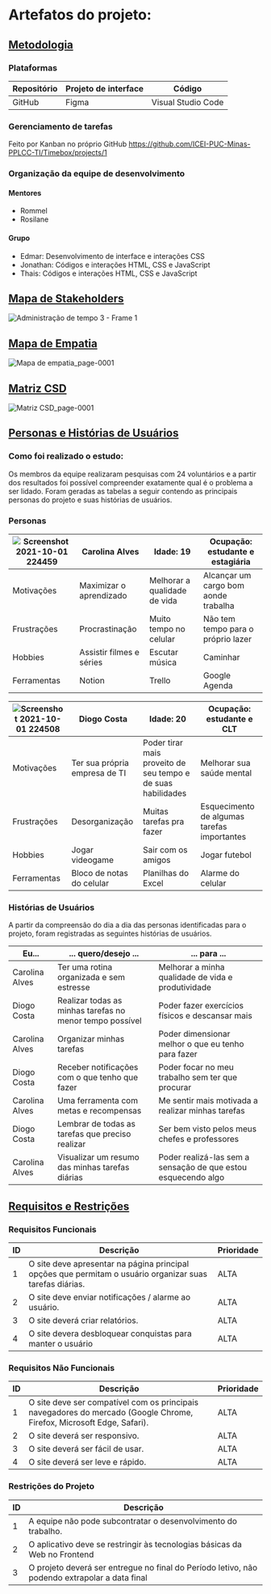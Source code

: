 # Artefatos do projeto:
## [Metodologia](https://github.com/ICEI-PUC-Minas-PPLCC-TI/Timebox/blob/3a7983145b268448608b4b1557c3d26a2c05963e/Artefatos/Metodologia.md)
### Plataformas

Repositório | Projeto de interface | Código
---|---|---|
GitHub | Figma| Visual Studio Code

### Gerenciamento de tarefas
Feito por Kanban no próprio GitHub
https://github.com/ICEI-PUC-Minas-PPLCC-TI/Timebox/projects/1

### Organização da equipe de desenvolvimento

#### Mentores
- Rommel
- Rosilane
#### Grupo
- Edmar: Desenvolvimento de interface e interações CSS
- Jonathan: Códigos e interações HTML, CSS e JavaScript
- Thais: Códigos e interações HTML, CSS e JavaScript

## [Mapa de Stakeholders](https://github.com/ICEI-PUC-Minas-PPLCC-TI/Timebox/blob/3a7983145b268448608b4b1557c3d26a2c05963e/Artefatos/Mapa%20de%20Stakeholders.pdf)
![Administração de tempo 3 - Frame 1](https://user-images.githubusercontent.com/89612369/145881432-111e5873-86a7-4eed-9e15-430ea886d312.jpg)

## [Mapa de Empatia](https://github.com/ICEI-PUC-Minas-PPLCC-TI/Timebox/blob/87a1283957e5f9a2be027d15e8be07ab5de42291/Artefatos/Mapa%20de%20empatia.pdf)
![Mapa de empatia_page-0001](https://user-images.githubusercontent.com/89612369/145881688-aac91c7f-4402-4b56-94ae-1d3760a7454d.jpg)

## [Matriz CSD](https://github.com/ICEI-PUC-Minas-PPLCC-TI/Timebox/blob/aa7e025e9fd641b4868aee3ff0c65a4849b8290a/Artefatos/Matriz%20CSD.pdf)
![Matriz CSD_page-0001](https://user-images.githubusercontent.com/89612369/145881782-ec8d4738-6622-4c0e-a220-83133be2b654.jpg)

## [Personas e Histórias de Usuários](https://github.com/ICEI-PUC-Minas-PPLCC-TI/Timebox/blob/aa7e025e9fd641b4868aee3ff0c65a4849b8290a/Artefatos/Personas%20e%20Hist%C3%B3rias%20de%20Usu%C3%A1rios.md)
### Como foi realizado o estudo:
Os membros da equipe realizaram pesquisas com 24 voluntários e a partir dos
resultados foi possível compreender exatamente qual é o problema a ser lidado. Foram
geradas as tabelas a seguir contendo as principais personas do projeto e suas histórias de usuários.

### Personas
![Screenshot 2021-10-01 224459](https://user-images.githubusercontent.com/57562448/135700024-4d77e219-d80d-4282-9553-b6bf1f32b8b8.png) | Carolina Alves | Idade: 19 |Ocupação: estudante e estagiária |
--- | --- | --- | ---|
Motivações | Maximizar o aprendizado | Melhorar a qualidade de vida | Alcançar um cargo bom aonde trabalha |
Frustrações | Procrastinação | Muito tempo no celular | Não tem tempo para o próprio lazer |
Hobbies | Assistir filmes e séries | Escutar música | Caminhar |
Ferramentas | Notion | Trello | Google Agenda | MIRO

![Screenshot 2021-10-01 224508](https://user-images.githubusercontent.com/57562448/135700160-3ced0552-46d7-47a3-b073-d3b20f366785.png) | Diogo Costa | Idade: 20 |Ocupação:  estudante e CLT |
--- | --- | --- | ---|
Motivações |Ter sua própria empresa de TI | Poder tirar mais proveito de seu tempo e de suas habilidades| Melhorar sua saúde mental |
Frustrações | Desorganização | Muitas tarefas pra fazer | Esquecimento de algumas tarefas importantes |
Hobbies | Jogar videogame | Sair com os amigos | Jogar futebol |
Ferramentas | Bloco de notas do celular | Planilhas do Excel | Alarme do celular | 

### Histórias de Usuários
A partir da compreensão do dia a dia das personas identificadas para o projeto, foram
registradas as seguintes histórias de usuários.

Eu... |... quero/desejo ... |... para ...|
--- | --- | --- | 
Carolina Alves | Ter uma rotina organizada e sem estresse | Melhorar a minha qualidade de vida e produtividade| 
Diogo Costa | Realizar todas as minhas tarefas no menor tempo possível | Poder fazer exercícios físicos e descansar mais |
Carolina Alves | Organizar minhas tarefas | Poder dimensionar melhor o que eu tenho para fazer |
Diogo Costa | Receber notificações com o que tenho que fazer | Poder focar no meu trabalho sem ter que procurar |
Carolina Alves | Uma ferramenta com metas e recompensas | Me sentir mais motivada a realizar minhas tarefas |
Diogo Costa | Lembrar de todas as tarefas que preciso realizar | Ser bem visto pelos meus chefes e professores |
Carolina Alves | Visualizar um resumo das minhas tarefas diárias | Poder realizá-las sem a sensação de que estou esquecendo algo |

## [Requisitos e Restrições](https://github.com/ICEI-PUC-Minas-PPLCC-TI/Timebox/blob/aa7e025e9fd641b4868aee3ff0c65a4849b8290a/Artefatos/Requisitos%20e%20Restri%C3%A7%C3%B5es.md)
### Requisitos Funcionais

ID | Descrição | Prioridade
--- | --- | --- |
1 | O site deve apresentar na página principal opções que permitam o usuário organizar suas tarefas diárias. | ALTA |
2 | O site deve enviar notificações / alarme ao usuário. | ALTA |
3 | O site deverá criar relatórios. | ALTA |
4 | O site devera desbloquear conquistas para manter o usuário | ALTA |

### Requisitos Não Funcionais

ID | Descrição | Prioridade
--- | --- | --- |
1 | O site deve ser compatível com os principais navegadores do mercado (Google Chrome, Firefox, Microsoft Edge, Safari). | ALTA |
2 | O site deverá ser responsivo. | ALTA |
3 | O site deverá ser fácil de usar. | ALTA |
4 | O site deverá ser leve e rápido. | ALTA |

### Restrições do Projeto

ID | Descrição
--- | --- |
1 | A equipe não pode subcontratar o desenvolvimento do trabalho.|
2 | O aplicativo deve se restringir às tecnologias básicas da Web no Frontend |
3 | O projeto deverá ser entregue no final do Período letivo, não podendo extrapolar a data final |
